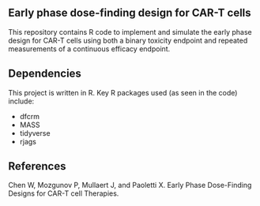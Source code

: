 ## Early phase dose-finding design for CAR-T cells
This repository contains R code to implement and simulate the early phase design for CAR-T cells using both a binary toxicity endpoint and repeated measurements of a continuous efficacy endpoint.
## Dependencies
This project is written in R. Key R packages used (as seen in the code) include:
- dfcrm
- MASS
- tidyverse
- rjags
## References
Chen W, Mozgunov P, Mullaert J, and Paoletti X. Early Phase Dose-Finding Designs for CAR-T cell Therapies.
